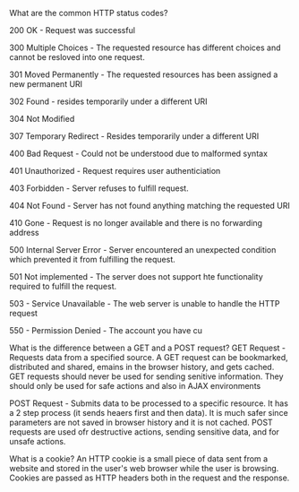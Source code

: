 What are the common HTTP status codes?

200 OK - Request was successful

300 Multiple Choices - The requested resource has different choices and cannot be resloved into one request.

301 Moved Permanently - The requested resources has been assigned a new permanent URI

302 Found - resides temporarily under a different URI

304 Not Modified

307 Temporary Redirect - Resides temporarily under a different URI

400 Bad Request - Could not be understood due to malformed syntax

401 Unauthorized - Request requires user authenticiation

403 Forbidden - Server refuses to fulfill request.

404 Not Found - Server has not found anything matching the requested URI

410 Gone - Request is no longer available and there is no forwarding address 

500 Internal Server Error - Server encountered an unexpected condition which prevented it from fulfilling the request.

501 Not implemented - The server does not support hte functionality required to fulfill the request.

503 - Service Unavailable - The web server is unable to handle the HTTP request

550 - Permission Denied - The account you have cu


What is the difference between a GET and a POST request?
GET Request - Requests data from a specified source. A GET request
can be bookmarked, distributed and shared, emains in the browser history, and gets cached. GET requests should never be used for sending senitive information. They should only be used for safe actions and also in AJAX environments

POST Request - Submits data to be processed to a specific resource. It has a 2 step process (it sends heaers first and then data). It is much safer since parameters are not saved in browser history and it is not cached. POST requests are used ofr destructive actions, sending sensitive data, and for unsafe actions.

What is a cookie?
An HTTP cookie is a small piece of data sent from a website and stored in the user's web browser while the user is browsing.
Cookies are passed as HTTP headers both in the request and the response.

